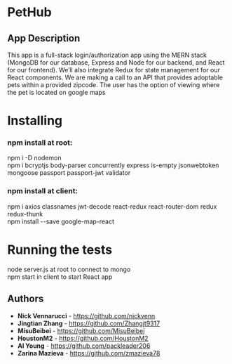 # PetHub

## App Description

This app is a full-stack login/authorization app using the MERN stack (MongoDB for our database, Express and Node for our backend, and React for our frontend). We’ll also integrate Redux for state management for our React components.  We are making a call to an API that provides adoptable pets within a provided zipcode.  The user has the option of viewing where the pet is located on google maps

# Installing

### npm install at root:

npm i -D nodemon<br/>
npm i bcryptjs body-parser concurrently express is-empty jsonwebtoken mongoose passport passport-jwt validator

### npm install at client:

npm i axios classnames jwt-decode react-redux react-router-dom redux redux-thunk<br/>
npm install --save google-map-react


# Running the tests

node server.js at root to connect to mongo<br/>
npm start in client to start React app


## Authors

* **Nick Vennarucci** - https://github.com/nickvenn
* **Jingtian Zhang** - https://github.com/Zhangjt9317
* **MisuBeibei** -  https://github.com/MisuBeibei
* **HoustonM2** -  https://github.com/HoustonM2
* **Al Young** - https://github.com/packleader206
* **Zarina Mazieva** - https://github.com/zmazieva78

